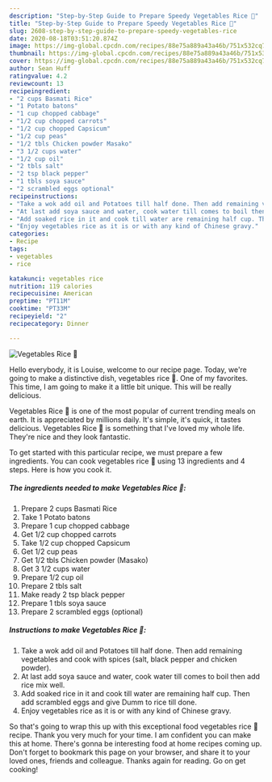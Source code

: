 ```yaml
---
description: "Step-by-Step Guide to Prepare Speedy Vegetables Rice 🍚"
title: "Step-by-Step Guide to Prepare Speedy Vegetables Rice 🍚"
slug: 2608-step-by-step-guide-to-prepare-speedy-vegetables-rice
date: 2020-08-18T03:51:20.874Z
image: https://img-global.cpcdn.com/recipes/88e75a889a43a46b/751x532cq70/vegetables-rice-🍚-recipe-main-photo.jpg
thumbnail: https://img-global.cpcdn.com/recipes/88e75a889a43a46b/751x532cq70/vegetables-rice-🍚-recipe-main-photo.jpg
cover: https://img-global.cpcdn.com/recipes/88e75a889a43a46b/751x532cq70/vegetables-rice-🍚-recipe-main-photo.jpg
author: Sean Huff
ratingvalue: 4.2
reviewcount: 13
recipeingredient:
- "2 cups Basmati Rice"
- "1 Potato batons"
- "1 cup chopped cabbage"
- "1/2 cup chopped carrots"
- "1/2 cup chopped Capsicum"
- "1/2 cup peas"
- "1/2 tbls Chicken powder Masako"
- "3 1/2 cups water"
- "1/2 cup oil"
- "2 tbls salt"
- "2 tsp black pepper"
- "1 tbls soya sauce"
- "2 scrambled eggs optional"
recipeinstructions:
- "Take a wok add oil and Potatoes till half done. Then add remaining vegetables and cook with spices (salt, black pepper and chicken powder)."
- "At last add soya sauce and water, cook water till comes to boil then add rice mix well."
- "Add soaked rice in it and cook till water are remaining half cup. Then add scrambled eggs and give Dumm to rice till done."
- "Enjoy vegetables rice as it is or with any kind of Chinese gravy."
categories:
- Recipe
tags:
- vegetables
- rice

katakunci: vegetables rice 
nutrition: 119 calories
recipecuisine: American
preptime: "PT11M"
cooktime: "PT33M"
recipeyield: "2"
recipecategory: Dinner

---
```



![Vegetables Rice 🍚](https://img-global.cpcdn.com/recipes/88e75a889a43a46b/751x532cq70/vegetables-rice-🍚-recipe-main-photo.jpg)

Hello everybody, it is Louise, welcome to our recipe page. Today, we're going to make a distinctive dish, vegetables rice 🍚. One of my favorites. This time, I am going to make it a little bit unique. This will be really delicious.

Vegetables Rice 🍚 is one of the most popular of current trending meals on earth. It is appreciated by millions daily. It's simple, it's quick, it tastes delicious. Vegetables Rice 🍚 is something that I've loved my whole life. They're nice and they look fantastic.




To get started with this particular recipe, we must prepare a few ingredients. You can cook vegetables rice 🍚 using 13 ingredients and 4 steps. Here is how you cook it.

<!--inarticleads1-->

##### The ingredients needed to make Vegetables Rice 🍚:

1. Prepare 2 cups Basmati Rice
1. Take 1 Potato batons
1. Prepare 1 cup chopped cabbage
1. Get 1/2 cup chopped carrots
1. Take 1/2 cup chopped Capsicum
1. Get 1/2 cup peas
1. Get 1/2 tbls Chicken powder (Masako)
1. Get 3 1/2 cups water
1. Prepare 1/2 cup oil
1. Prepare 2 tbls salt
1. Make ready 2 tsp black pepper
1. Prepare 1 tbls soya sauce
1. Prepare 2 scrambled eggs (optional)




<!--inarticleads2-->

##### Instructions to make Vegetables Rice 🍚:

1. Take a wok add oil and Potatoes till half done. Then add remaining vegetables and cook with spices (salt, black pepper and chicken powder).
1. At last add soya sauce and water, cook water till comes to boil then add rice mix well.
1. Add soaked rice in it and cook till water are remaining half cup. Then add scrambled eggs and give Dumm to rice till done.
1. Enjoy vegetables rice as it is or with any kind of Chinese gravy.




So that's going to wrap this up with this exceptional food vegetables rice 🍚 recipe. Thank you very much for your time. I am confident you can make this at home. There's gonna be interesting food at home recipes coming up. Don't forget to bookmark this page on your browser, and share it to your loved ones, friends and colleague. Thanks again for reading. Go on get cooking!
